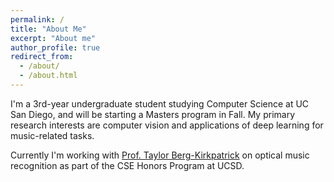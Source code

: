 ```yaml
---
permalink: /
title: "About Me"
excerpt: "About me"
author_profile: true
redirect_from: 
  - /about/
  - /about.html
---
```


I'm a 3rd-year undergraduate student studying Computer Science at UC San Diego, and will be starting a Masters program in Fall.
My primary research interests are computer vision and applications of deep learning for music-related tasks.

Currently I'm working with [Prof. Taylor Berg-Kirkpatrick](https://cseweb.ucsd.edu/~tberg/) on optical music recognition as part
of the CSE Honors Program at UCSD.
